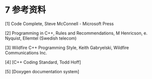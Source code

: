 # 7 参考资料

[1] Code Complete, Steve McConnell - Microsoft Press

[2] Programming in C++, Rules and Recommendations, M Henricson, e. Nyquist, Ellemtel (Swedish telecom)

[3] Wildfire C++ Programming Style, Keith Gabryelski, Wildfire Communications Inc.

[4] [C++ Coding Standard, Todd Hoff]

[5] [Doxygen documentation system]





